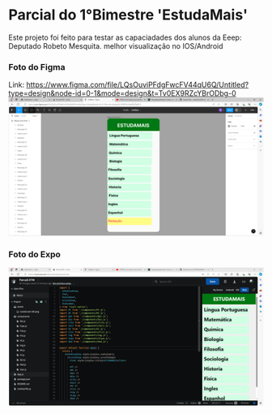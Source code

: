 # Parcial do 1°Bimestre 'EstudaMais' 

Este projeto foi feito para testar as capaciadades dos alunos da Eeep: Deputado Robeto Mesquita.
melhor visualização no IOS/Android

### Foto do Figma 
Link: https://www.figma.com/file/LQsOuviPFdgFwcFV44qU6Q/Untitled?type=design&node-id=0-1&mode=design&t=Tv0EX9RZcYBrODbg-0
![ft](./assets/fy.PNG)

### Foto do Expo
![ft](./assets/parc.PNG)
